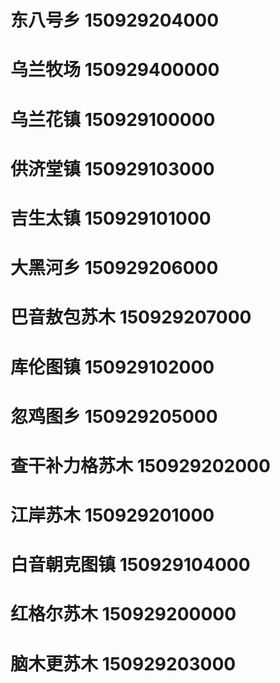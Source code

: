 # 东八号乡 150929204000
# 乌兰牧场 150929400000
# 乌兰花镇 150929100000
# 供济堂镇 150929103000
# 吉生太镇 150929101000
# 大黑河乡 150929206000
# 巴音敖包苏木 150929207000
# 库伦图镇 150929102000
# 忽鸡图乡 150929205000
# 查干补力格苏木 150929202000
# 江岸苏木 150929201000
# 白音朝克图镇 150929104000
# 红格尔苏木 150929200000
# 脑木更苏木 150929203000
